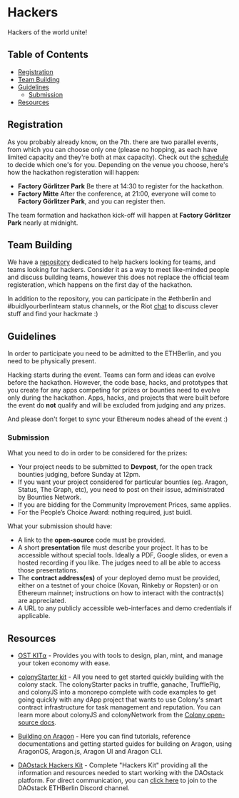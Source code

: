 # Hackers
Hackers of the world unite!

## Table of Contents
- [Registration](#registration)
- [Team Building](#team-building)
- [Guidelines](#guidelines)
  - [Submission](#submission)
- [Resources](#resources)

## Registration
As you probably already know, on the 7th. there are two parallel events, from which you can choose only one (please no hopping, as each have limited capacity and they're both at max capacity). Check out the [schedule](http://ethberlin.com/schedule) to decide which one's for you. Depending on the venue you choose, here's how the hackathon registeration will happen:

- **Factory Görlitzer Park** Be there at 14:30 to register for the hackathon.
- **Factory Mitte** After the conference, at 21:00, everyone will come to **Factory Görlitzer Park**, and you can register then.

The team formation and hackathon kick-off will happen at **Factory Görlitzer Park** nearly at midnight.

## Team Building
We have a [repository](https://github.com/ethberlin-hackathon/ETHBerlin-Teambuilding) dedicated to help hackers looking for teams, and teams looking for hackers. Consider it as a way to meet like-minded people and discuss building teams, however this does not replace the official team registeration, which happens on the first day of the hackathon.

In addition to the repository, you can participate in the #ethberlin and #buidlyourberlinteam status channels, or the Riot [chat](https://matrix.to/#/!WTJBLneNDtLzLNlkmU:matrix.org) to discuss clever stuff and find your hackmate :)

## Guidelines
In order to participate you need to be admitted to the ETHBerlin, and you need to be physically
present.

Hacking starts during the event. Teams can form and ideas can evolve before the hackathon. However, the code base, hacks, and prototypes that you create for any apps competing for prizes or bounties need to evolve only during the hackathon. Apps, hacks, and projects that were built before the event do **not** qualify and will be excluded from judging and any prizes.

And please don't forget to sync your Ethereum nodes ahead of the event :)

### Submission
What you need to do in order to be considered for the prizes:

- Your project needs to be submitted to **Devpost**, for the open track bounties judging, before Sunday at 12pm. 
- If you want your project considered for particular bounties (eg. Aragon, Status, The Graph, etc), you need to post on their issue, administrated by Bounties Network. 
- If you are bidding for the Community Improvement Prices, same applies.
- For the People’s Choice Award: nothing required, just buidl. 

What your submission should have: 

- A link to the **open-source** code must be provided.
- A short **presentation** file must describe your project. It has to be accessible without special tools. Ideally a PDF, Google slides, or even a hosted recording if you like. The judges need to all be able to access those presentations.
- The **contract address(es)** of your deployed demo must be provided, either on a testnet of your choice (Kovan, Rinkeby or Ropsten) or on Ethereum mainnet; instructions on how to interact with the contract(s) are appreciated.
- A URL to any publicly accessible web-interfaces and demo credentials if applicable.

## Resources
- [OST KIT⍺](https://dev.ost.com/docs/simpletoken.html) - Provides you with tools to design, plan, mint, and manage your token economy with ease.

- [colonyStarter kit](https://github.com/JoinColony/colonyStarter) - All you need to get started quickly building with the colony stack. The colonyStarter packs in truffle, ganache, TrufflePig, and colonyJS into a monorepo complete with code examples to get going quickly with any dApp project that wants to use Colony's smart contract infrastructure for task management and reputation. You can learn more about colonyJS and colonyNetwork from the [Colony open-source docs](https://docs.colony.io/).

- [Building on Aragon](resources/aragon.md) - Here you can find tutorials, reference documentations and getting started guides for building on Aragon, using AragonOS, Aragon.js, Aragon UI and Aragon CLI.

- [DAOstack Hackers Kit](https://github.com/daostack/DAOstack-Hackers-Kit) - Complete "Hackers Kit" providing all the information and resources needed to start working with the DAOstack platform. For direct communication, you can [click here](https://discord.gg/WCYEvGA) to join to the DAOstack ETHBerlin Discord channel.
